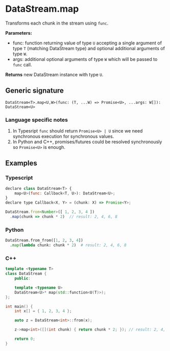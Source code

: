 # DataStream.map

Transforms each chunk in the stream using `func`.

**Parameters:**
- func: function returning value of type `U` accepting a single argument of type `T` (matching DataStream
  type) and optional additional arguments of type `W`.
- args: additional optional arguments of type `W` which will be passed to `func` call.

**Returns** new DataStream instance with type `U`.

## Generic signature

```
DataStream<T>.map<U,W>(func: (T, ...W) => Promise<U>, ...args: W[]): DataStream<U>
```

### Language specific notes

1. In Typesript `func` should return `Promise<U> | U` since we need synchronous execution for synchronous values.
1. In Python and C++, promises/futures could be resolved synchronously so `Promise<U>` is enough.

## Examples

### Typescript

```js
declare class DataStream<T> {
    map<U>(func: Callback<T, U>): DataStream<U>;
}
declare type Callback<X, Y> = (chunk: X) => Promise<Y>;

DataStream.from<Number>([ 1, 2, 3, 4 ])
  .map(chunk => chunk * 2)  // result: 2, 4, 6, 8
```

### Python

```python
DataStream.from_from([1, 2, 3, 4])
  .map(lambda chunk: chunk * 2)  # result: 2, 4, 6, 8
```

### C++

```c++
template <typename T>
class DataStream {
    public:

    template <typename U>
    DataStream<U>* map(std::function<U(T)>);
};

int main() {
    int x[] = { 1, 2, 3, 4 };

    auto z = DataStream<int>::from(x);

    z->map<int>([](int chunk) { return chunk * 2; }); // result: 2, 4, 6, 8

    return 0;
}
```
